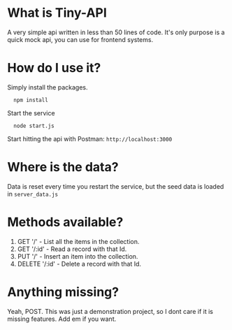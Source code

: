 # What is Tiny-API

 A very simple api written in less than 50 lines of code. It's only purpose is a quick mock api, you can use for frontend systems. 
 
# How do I use it?

Simply install the packages.

```
  npm install
```

Start the service

```
  node start.js
```	

Start hitting the api with Postman: `http://localhost:3000`

# Where is the data?
Data is reset every time you restart the service, but the seed data is loaded in `server_data.js`

# Methods available?
1) GET '/' - List all the items in the collection.
2) GET '/:id' - Read a record with that Id.
3) PUT '/' - Insert an item into the collection.
4) DELETE '/:id' - Delete a record with that Id.

# Anything missing?
Yeah, POST. This was just a demonstration project, so I dont care if it is missing features. Add em if you want.